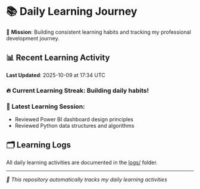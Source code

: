 # 📚 Daily Learning Journey

🎯 **Mission**: Building consistent learning habits and tracking my professional development journey.

## 📊 Recent Learning Activity

**Last Updated**: 2025-10-09 at 17:34 UTC

### 🔥 Current Learning Streak: Building daily habits!

### 📝 Latest Learning Session:
- Reviewed Power BI dashboard design principles
- Reviewed Python data structures and algorithms

## 🗂️ Learning Logs

All daily learning activities are documented in the [logs/](./logs/) folder.

---
*🤖 This repository automatically tracks my daily learning activities*
